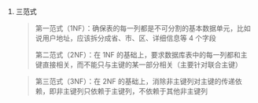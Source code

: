 1. 三范式
	>第一范式（1NF）：确保表的每一列都是不可分割的基本数据单元，比如说用户地址，应该拆分成省、市、区、详细信息等 4 个字段
	>
	>第二范式（2NF）：在 1NF 的基础上，要求数据库表中的每一列都和主键直接相关，而不能只与主键的某一部分相关（主要针对联合主键）
	
	>第三范式（3NF）：在 2NF 的基础上，消除非主键列对主键的传递依赖，即非主键列只依赖于主键列，不依赖于其他非主键列